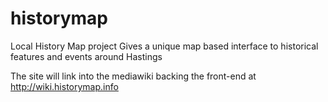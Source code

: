 # historymap
Local History Map project
Gives a unique map based interface to historical features and events around Hastings

The site will link into the mediawiki backing the front-end at http://wiki.historymap.info
